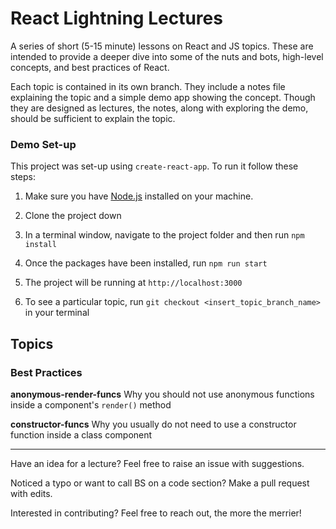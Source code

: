 # React Lightning Lectures

A series of short (5-15 minute) lessons on React and JS topics.
These are intended to provide a deeper dive into some of the nuts and bots, high-level concepts, and best practices of React.

Each topic is contained in its own branch. They include a notes file explaining the topic and a simple demo app showing the concept.
Though they are designed as lectures, the notes, along with exploring the demo, should be sufficient to explain the topic.

### Demo Set-up

This project was set-up using `create-react-app`. To run it follow these steps:

1. Make sure you have [Node.js](https://nodejs.org/en/) installed on your machine.

2. Clone the project down

3. In a terminal window, navigate to the project folder and then run `npm install`

4. Once the packages have been installed, run `npm run start`

5. The project will be running at `http://localhost:3000`

6. To see a particular topic, run `git checkout <insert_topic_branch_name>` in your terminal

## Topics

### Best Practices

**anonymous-render-funcs**
Why you should not use anonymous functions inside a component's `render()` method

**constructor-funcs**
Why you usually do not need to use a constructor function inside a class component

---

Have an idea for a lecture? Feel free to raise an issue with suggestions.

Noticed a typo or want to call BS on a code section? Make a pull request with edits.

Interested in contributing? Feel free to reach out, the more the merrier!
